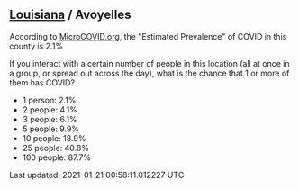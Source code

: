 
## [Louisiana](/united-states/louisiana) / Avoyelles

According to [MicroCOVID.org](http://microcovid.org),
the "Estimated Prevalence" of COVID in this county is 2.1%

If you interact with a certain number of people in this location
(all at once in a group, or spread out across the day), what is the chance that
1 or more of them has COVID?

- 1 person: 2.1%
- 2 people: 4.1%
- 3 people: 6.1%
- 5 people: 9.9%
- 10 people: 18.9%
- 25 people: 40.8%
- 100 people: 87.7%

Last updated: 2021-01-21 00:58:11.012227 UTC

